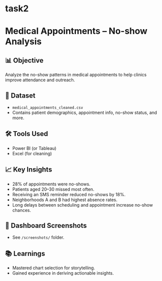 # task2
# Medical Appointments – No-show Analysis

## 📊 Objective
Analyze the no-show patterns in medical appointments to help clinics improve attendance and outreach.

## 📁 Dataset
- `medical_appointments_cleaned.csv`  
- Contains patient demographics, appointment info, no-show status, and more.

## 🛠 Tools Used
- Power BI (or Tableau)
- Excel (for cleaning)

## 📈 Key Insights
- 28% of appointments were no-shows.
- Patients aged 20–30 missed most often.
- Receiving an SMS reminder reduced no-shows by 18%.
- Neighborhoods A and B had highest absence rates.
- Long delays between scheduling and appointment increase no-show chances.

## 📸 Dashboard Screenshots
- See `/screenshots/` folder.

## 📚 Learnings
- Mastered chart selection for storytelling.
- Gained experience in deriving actionable insights.

